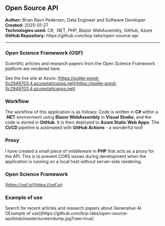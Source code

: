 <h2>Open Source API</h2>
<b>Author:</b> Brian Ravn Pedersen, Data Engineer and Software Developer<br/>
<b>Created:</b> 2025-01-27<br/>
<b>Technologies used:</b> C#, .NET, PHP, Blazor WebAssembly, GitHub, Azure<br/>
<b>GitHub Repository:</b> https://github.com/brp-labs/open-source-api<br/>

<hr/>

<h3>Open Science Framework (OSF)</h3>

Scientific articles and research papers from the Open Science Framework platform are rendered here.

See the live site at Azure: [https://polite-pond-0c2949703.4.azurestaticapps.net](https://polite-pond-0c2949703.4.azurestaticapps.net)

<h3>Workflow</h3>

The workflow of this application is as follows: Code is written in <b>C#</b> within a <b>.NET</b> environment using <b>Blazor WebAssembly</b> in <b>Visual Studio</b>, and the code is stored in <b>GitHub</b>. It is then deployed to <b>Azure Static Web Apps</b>. The <b>CI/CD</b> pipeline is automated with <b>GitHub Actions</b> - a wonderful tool!

<h3>Proxy</h3>

I have created a small piece of middleware in <b>PHP</b> that acts as a proxy for the API. This is to prevent CORS issues during development when the application is running on a local host without server-side rendering.<h3>Open Science Framework</h3> 

[https://osf.io](https://osf.io)

<h3>Example of use</h3>
Search for recent articles and research papers about Generative AI.<br>
![Example of use](https://github.com/brp-labs/open-source-api/blob/master/screendump.jpg?raw=true)


